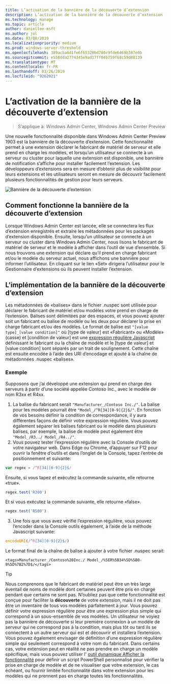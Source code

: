 ```yaml
---
title: L’activation de la bannière de la découverte d’extension
description: L’activation de la bannière de la découverte d’extension
ms.technology: manage
ms.topic: article
author: daniellee-msft
ms.author: jol
ms.date: 03/08/2019
ms.localizationpriority: medium
ms.prod: windows-server-threshold
ms.openlocfilehash: 389acba6d1fe6f65320bd780c9fde6469b387e0b
ms.sourcegitcommit: e558dda2774345e9ad17ff04b759f68c59d88139
ms.translationtype: MT
ms.contentlocale: fr-FR
ms.lasthandoff: 03/26/2019
ms.locfileid: "9262921"
---
```

# L’activation de la bannière de la découverte d’extension #

>S’applique à: Windows Admin Center, Windows Admin Center Preview

Une nouvelle fonctionnalité disponible dans Windows Admin Center Preview 1903 est la bannière de la découverte d’extension. Cette fonctionnalité permet à une extension déclarer le fabricant de matériel de serveur et elle prend en charge les modèles, et lorsqu’un utilisateur se connecte à un serveur ou cluster pour laquelle une extension est disponible, une bannière de notification s’affiche pour installer facilement l’extension. Les développeurs d’extensions sera en mesure d’obtenir plus de visibilité pour leurs extensions et les utilisateurs seront en mesure de découvrir facilement plusieurs fonctionnalités de gestion pour leurs serveurs.

![Bannière de la découverte d’extension](../../media/extend-guides-extension-discovery-banner/extension-discovery-banner.png)

## Comment fonctionne la bannière de la découverte d’extension ##

Lorsque Windows Admin Center est lancée, elle se connectera les flux d’extension enregistrés et extraire les métadonnées pour les packages d’extension disponible. Ensuite, lorsqu’un utilisateur se connecte à un serveur ou cluster dans Windows Admin Center, nous lisons le fabricant de matériel de serveur et le modèle à afficher dans l’outil de vue d’ensemble. Si nous trouvons une extension qui déclare qu’il prend en charge fabricant et/ou le modèle du serveur actuel, nous affichons une bannière pour informer l’utilisateur. En cliquant sur le lien «Set» dirigera l’utilisateur pour le Gestionnaire d’extensions où ils peuvent installer l’extension.

## L’implémentation de la bannière de la découverte d’extension ##

Les métadonnées de «balises» dans le fichier .nuspec sont utilisée pour déclarer le fabricant de matériel et/ou modèles votre prend en charge de l’extension. Balises sont délimitées par des espaces, et vous pouvez ajouter soit un fabricant ou balise de modèle ou les deux pour déclarer la prise en charge fabricant et/ou des modèles. Le format de balise est ``"[value type]_[value condition]"`` où [type de valeur] est «Fabricant» ou «Modèle» (casse) et [condition de valeur] est une [expression régulière Javascript](https://developer.mozilla.org/en-US/docs/Web/JavaScript/Guide/Regular_Expressions) définissant le fabricant ou la chaîne de modèle et le [type de valeur] et [value condition] sont séparés par un trait de soulignement. Cette chaîne est ensuite encodée à l’aide des URI d’encodage et ajouté à la chaîne de métadonnées .nuspec «balises».

### Exemple ###

Supposons que j’ai développé une extension qui prend en charge des serveurs à partir d’une société appelée Contoso Inc., avec le modèle de nom R3xx et R4xx.

1. La balise du fabricant serait ``"Manufacturer_/Contoso Inc./"``. La balise pour les modèles pourrait être ``"Model_/^R[34][0-9]{2}$/"``. En fonction de vos besoins définir la condition de correspondance, il y aura différentes façons de définir votre expression régulière. Vous pouvez également séparer les balises fabricant ou le modèle dans plusieurs balises, par exemple, la balise de modèle peut également être ``"Model_/R3../ Model_/R4../"``.
2. Vous pouvez tester l’expression régulière avec la Console d’outils de votre navigateur web. Dans Edge ou Chrome, d’appuyer sur F12 pour ouvrir la fenêtre d’outils et dans l’onglet de la Console, tapez l’entrée de positionnement et suivante:

```javascript
var regex = /^R[34][0-9]{2}$/
```

Ensuite, si vous tapez et exécutez la commande suivante, elle retourne «true».

```javascript
regex.test('R300')
```

Et si vous exécutez la commande suivante, elle retourne «false».

```javascript
regex.test('R500')
```

3. Une fois que vous avez vérifié l’expression régulière, vous pouvez l’encoder dans la Console outils également, à l’aide de la méthode Javascript suivante:

```javascript
encodeURI(/^R[34][0-9]{2}$/)
```

Le format final de la chaîne de balise à ajouter à votre fichier .nuspec serait:

```
<tags>Manufacturer_/Contoso%20Inc./ Model_/%5ER%5B34%5D%5B0-9%5D%7B2%7D$/</tags>
```

> [!Tip]
> Nous comprenons que le fabricant de matériel peut être un très large éventail de noms de modèle dont certaines peuvent être pris en charge pendant que certains ne sont pas. N’oubliez pas que cette fonctionnalité est conçue pour faciliter la **découverte** de votre extension, mais il ne doit pas être un inventaire de tous vos modèles parfaitement à jour. Vous pouvez définir votre expression régulière pour être une expression plus simple qui correspond à un sous-ensemble de vos modèles. Un utilisateur ne voyiez pas la bannière de découverte si leur première connexion à un modèle de serveur qui ne correspond pas à la condition, mais plus tôt ou tard ils se connectent à un autre serveur qui est et découvrir et installera l’extension. Vous pouvez également envisager de définition d’une expression régulière simple qui seulement correspond à votre nom du fabricant. Dans certains cas, votre extension peut en réalité ne pas prendre en charge un modèle spécifique, mais vous pouvez utiliser l' [outil dynamique Afficher la fonctionnalité](./dynamic-tool-display.md) pour définir un script PowerShell personnalisé pour vérifier la prise en charge de modèle et de ne visualiser que votre extension, le cas échéant, ou fournir limitée fonctionnalité dans votre extension pour les modèles qui ne prennent pas en charge toutes les fonctionnalités.